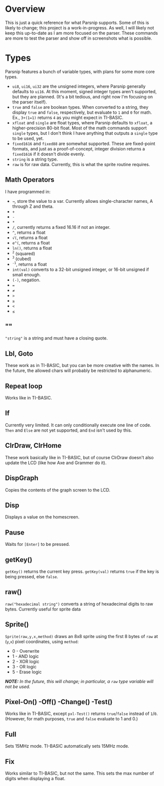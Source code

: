 # Overview
This is just a quick reference for what Parsnip supports. Some of this is likely
to change; this project is a work-in-progress. As well, I will likely not keep
this up-to-date as I am more focused on the parser. These commands are more to
test the parser and show off in screenshots what is possible.

# Types
Parsnip features a bunch of variable types, with plans for some more core types.
* `ui8`, `ui16`, `ui32` are the unsigned integers, where Parsnip
generally defaults to `ui16`. At this moment, signed integer types aren't
supported, but they are planned. (It's a bit tedious, and right now I'm focusing
on the parser itself).
* `true` and `false` are boolean types. When converted to a
string, they display `true` and `false`, respectively, but evaluate to `1` and
`0` for math. Ex., `3+(1=1)` returns `4` as you might expect in TI-BASIC.
* `xfloat` and `single` are float types, where Parsnip defaults to `xfloat`, a
higher-precision 80-bit float. Most of the math commands support `single` types,
but I don't think I have anything that outputs a `single` type to be used, yet.
* `fixed1616` and `fixed88` are somewhat supported. These are fixed-point formats,
and just as a proof-of-concept, integer division returns a `fixed1616` if it
doesn't divide evenly.
* `string` is a string type.
* `raw` is for raw data. Currently, this is what the sprite routine requires.

## Math Operators
I have programmed in:
* `→`, store the value to a var. Currently allows single-character names, A through Z and theta.
* `+`
* `-`
* `*`
* `/`, currently returns a fixed 16.16 if not an integer.
* `^`, returns a float
* `√(`, returns a float
* `e^(`, returns a float
* `ln()`, returns a float
* <sup>`2`</sup> (squared)
* <sup>`3`</sup> (cubed)
* <sup>`-1`</sup>, returns a float
* `int(val)` converts to a 32-bit unsigned integer, or 16-bit unsigned if small enough.
* `(-)`, negation.
* `=`
* `≠`
* `>`
* `≥`
* `<`
* `≤`

## ""
`"string"` is a string and must have a closing quote.

## Lbl, Goto
These work as in TI-BASIC, but you can be more creative with the names. In the
future, the allowed chars will probably be restricted to alphanumeric.

## Repeat loop
Works like in TI-BASIC.

## If
Currently very limited. It can only conditionally execute one line of code.
`Then` and `Else` are not yet supported, and `End` isn't used by this.

## ClrDraw, ClrHome
These work basically like in TI-BASIC, but of course ClrDraw doesn't also update
the LCD (like how Axe and Grammer do it).

## DispGraph
Copies the contents of the graph screen to the LCD.

## Disp
Displays a value on the homescreen.

## Pause
Waits for `[Enter]` to be pressed.

## getKey()
`getKey()` returns the current key press.
`getKey(val)` returns `true` if the key is being pressed, else `false`.

## raw()
`raw("hexadecimal string")` converts a string of hexadecimal digits to raw
bytes. Currently useful for sprite data

## Sprite()
`Sprite(raw,y,x,method)` draws an 8x8 sprite using the first 8 bytes of `raw` at
(`y`,`x`) pixel coordinates, using `method`:
* 0 - Overwrite
* 1 - AND logic
* 2 - XOR logic
* 3 - OR logic
* 5 - Erase logic

***NOTE:*** *In the future, this will change; in particular, a `raw` type
variable will not be used.*

## Pixel-On() -Off() -Change() -Test()
Works like in TI-BASIC, except `pxl-Test()` returns `true`/`false` instead of
`1`/`0`. (However, for math purposes, `true` and `false` evaluate to 1 and 0.)


## Full
Sets 15MHz mode. TI-BASIC automatically sets 15MHz mode.

## Fix
Works similar to TI-BASIC, but not the same. This sets the max number of digits
when displaying a float.
